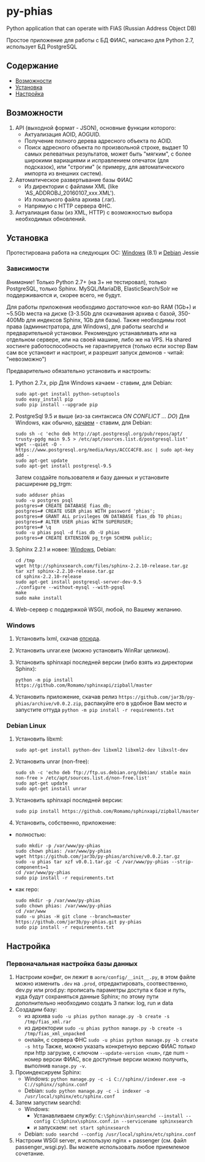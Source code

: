 # py-phias
Python application that can operate with FIAS (Russian Address Object DB)

Простое приложение для работы с БД ФИАС, написано для Python 2.7, использует БД PostgreSQL
## Содержание
 - [Возможности](#Возможности)
 - [Установка](#Установка)
 - [Настройка](#Настройка)

## Возможности
1. API (выходной формат - JSON), основные функции которого:
    - Актуализация AOID, AOGUID.
    - Получение полного дерева адресного объекта по AOID.
    - Поиск адресного объекта по произвольной строке, выдает 10 самых релеватных результатов, может быть "мягким",
    с более широкими вариациями и исправлением опечаток (для подсказок), или "строгим" (к примеру, для автоматического 
    импорта из внешних систем).
2. Автоматическое развертывание базы ФИАС
    - Из директории с файлами XML (like 'AS_ADDROBJ_20160107_xxx.XML').
    - Из локального файла архива (.rar).
    - Напрямую с HTTP сервера ФНС.
3. Актуалиация базы (из XML, HTTP) с возможностью выбора необходимых обновлений.


## Установка
Протестирована работа на следующих ОС: [Windows](#windows) (8.1) и [Debian](#debian-linux) Jessie

### Зависимости

_Внимание_! Только Python 2.7+ (на 3+ не тестировал), только PostgreSQL, только Sphinx. MySQL/MariaDB, ElasticSearch/Solr
не поддерживаются и, скорее всего, не будут.
 
Для работы приложения необходимо достаточное кол-во RAM (1Gb+) и ~5.5Gb места на диске 
(3-3.5Gb для скачивания архива с базой, 350-400Mb для индексов Sphinx, 1Gb для базы). Также необходимы root права 
(администратора, для Windows), для работы searchd и предварительной установки. 
Рекомендую устанавливать или на отдельном сервере, или на своей машине, либо же на VPS. 
На shared хостинге работоспособность не гарантируется (только если хостер Вам сам все установит и настроит, 
и разрешит запуск демонов - читай: "невозможно")

Предварительно обязательно установить и настроить:

1. Python 2.7.x, pip
    Для Windows качаем - ставим, для Debian:
    ```
    sudo apt-get install python-setuptools
    sudo easy_install pip
    sudo pip install --upgrade pip 
    ```

2. PostgreSql 9.5 и выше (из-за синтаксиса _ON CONFLICT ... DO_)
    Для Windows, как обычно, [качаем](http://www.enterprisedb.com/products-services-training/pgdownload#windows) - ставим, для Debian:
    ```
    sudo sh -c 'echo deb http://apt.postgresql.org/pub/repos/apt/ trusty-pgdg main 9.5 > /etc/apt/sources.list.d/postgresql.list'
    wget --quiet -O - https://www.postgresql.org/media/keys/ACCC4CF8.asc | sudo apt-key add -
    sudo apt-get update
    sudo apt-get install postgresql-9.5
    ```
    Затем создайте пользователя и базу данных и установите расширение pg_trgm:
    ```
    sudo adduser phias
	sudo -u postgres psql
	postgres=# CREATE DATABASE fias_db;
	postgres=# CREATE USER phias WITH password 'phias';
	postgres=# GRANT ALL privileges ON DATABASE fias_db TO phias;
	postgres=# ALTER USER phias WITH SUPERUSER;
	postgres=# \q
	sudo -u phias psql -d fias_db -U phias
	postgres=# CREATE EXTENSION pg_trgm SCHEMA public;
    ```

3. Sphinx 2.2.1 и новее:
    [Windows](http://sphinxsearch.com/downloads/release/), Debian:
    ```
    cd /tmp
    wget http://sphinxsearch.com/files/sphinx-2.2.10-release.tar.gz
    tar xzf sphinx-2.2.10-release.tar.gz
    cd sphinx-2.2.10-release
    sudo apt-get install postgresql-server-dev-9.5
    ./configure --without-mysql --with-pgsql
    make
    sudo make install
    ```

4. Web-сервер с поддержкой WSGI, любой, по Вашему желанию.

### Windows
1. Установить lxml, скачав [отсюда](https://pypi.python.org/pypi/lxml/3.5.0).
2. Установить unrar.exe (можно установить WinRar целиком).
3. Установить sphinxapi последней версии (либо взять из директории Sphinx): 

    ```
    python -m pip install https://github.com/Romamo/sphinxapi/zipball/master
    ```
4. Установить приложение, скачав релиз `https://github.com/jar3b/py-phias/archive/v0.0.2.zip`, распакуйте его в удобное
 Вам место и запустите оттуда `python -m pip install -r requirements.txt`

### Debian Linux
1. Установить libxml:

    ```
    sudo apt-get install python-dev libxml2 libxml2-dev libxslt-dev
    ```
2. Установить unrar (non-free):

    ```
    sudo sh -c 'echo deb ftp://ftp.us.debian.org/debian/ stable main non-free > /etc/apt/sources.list.d/non-free.list'
    sudo apt-get update
    sudo apt-get install unrar
    ```
3. Установить sphinxapi последней версии:

    ```
    sudo pip install https://github.com/Romamo/sphinxapi/zipball/master
    ```
4. Установить, собственно, приложение:
 - полностью:
 
    ```
    sudo mkdir -p /var/www/py-phias
    sudo chown phias: /var/www/py-phias
    wget https://github.com/jar3b/py-phias/archive/v0.0.2.tar.gz
    sudo -u phias tar xzf v0.0.1.tar.gz -C /var/www/py-phias --strip-components=1
    cd /var/www/py-phias
    sudo pip install -r requirements.txt
    ```
 - как repo:
 
    ```
    sudo mkdir -p /var/www/py-phias
    sudo chown phias: /var/www/py-phias
    cd /var/www
    sudo -u phias -H git clone --branch=master https://github.com/jar3b/py-phias.git py-phias
    sudo pip install -r requirements.txt
    ```

## Настройка
### Первоначальная настройка базы данных
1. Настроим конфиг, он лежит в `aore/config/__init__.py`, в этом файле можно изменить `.dev` на `.prod`, 
отредактировать, соотвественно, dev.py или prod.py: прописать параметры доступа к базе и путь, 
куда будут сохраняться данные Sphinx; по этому пути дополнительно необходимо создать 3 папки: log, run и data
2. Создадим базу:
    - из архива `sudo -u phias python manage.py -b create -s /tmp/fias_xml.rar`
    - из директории `sudo -u phias python manage.py -b create -s /tmp/fias_xml_unpacked`
    - онлайн, с сервера ФНС `sudo -u phias python manage.py -b create -s http`
    Также, можно указать конкретную версию ФИАС _только_ при http загрузке, с ключом `--update-version <num>`, где num - 
номер версии ФИАС, все доступные версии можно получить, выполнив `manage.py -v`.
3. Проиндексируем Sphinx:
    - Windows: `python manage.py -c -i C://sphinx//indexer.exe -o C://sphinx//sphinx.conf`
    - Debian: `sudo python manage.py -c -i indexer -o /usr/local/sphinx/etc/sphinx.conf`
4. Затем запустим searchd:
    - Windows: 
        - Устанавливаем службу: `C:\Sphinx\bin\searchd --install --config C:\Sphinx\sphinx.conf.in --servicename sphinxsearch`
        - и запускаем: `net start sphinxsearch`
    - Debian: `sudo searchd --config /usr/local/sphinx/etc/sphinx.conf`
5. Настроим WSGI server, я использую nginx + passenger (см. файл passenger_wsgi.py). Вы можете использовать любое 
приемлемое сочетание.